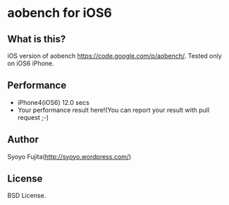 aobench for iOS6
================

What is this?
-------------

iOS version of aobench https://code.google.com/p/aobench/.
Tested only on iOS6 iPhone.

Performance
-----------

* iPhone4(iOS6) 12.0 secs
* Your performance result here!(You can report your result with pull request ;-)

Author
------

Syoyo Fujita(http://syoyo.wordpress.com/)

License
-------

BSD License.

